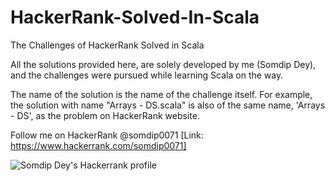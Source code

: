 # HackerRank-Solved-In-Scala
The Challenges of HackerRank Solved in Scala

All the solutions provided here, are solely developed by me (Somdip Dey), and the challenges were pursued while learning Scala on the way.

The name of the solution is the name of the challenge itself.
For example, the solution with name "Arrays - DS.scala" is also of the same name, 'Arrays - DS', as the problem on HackerRank website.

Follow me on HackerRank @somdip0071 [Link: https://www.hackerrank.com/somdip0071]

![Somdip Dey's Hackerrank profile](https://user-images.githubusercontent.com/8515608/31318280-7fc043c2-ac47-11e7-9998-ea29745276d7.png "Somdip Dey's HackerRank profile")
